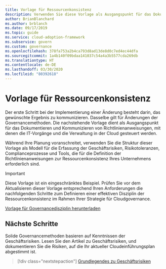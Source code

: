 ```yaml
---
title: Vorlage für Ressourcenkonsistenz
description: Verwenden Sie diese Vorlage als Ausgangspunkt für das Dokumentieren und Kommunizieren von Richtlinienanweisungen, mit denen die IT-Vorgänge und die Verwaltung in der Cloud gesteuert werden.
author: BrianBlanchard
ms.author: brblanch
ms.date: 09/17/2019
ms.topic: guide
ms.service: cloud-adoption-framework
ms.subservice: govern
ms.custom: governance
ms.openlocfilehash: 378fa753a2b4ca793d8ad13de8d0c7ed4ec44dfa
ms.sourcegitcommit: 1a4b140f09bdaa141037c54a4a3b5577cda269db
ms.translationtype: HT
ms.contentlocale: de-DE
ms.lasthandoff: 03/30/2020
ms.locfileid: "80392618"
---
```

# <a name="resource-consistency-template"></a>Vorlage für Ressourcenkonsistenz

Der erste Schritt bei der Implementierung einer Änderung besteht darin, das gewünschte Ergebnis zu kommunizieren. Dasselbe gilt für Änderungen der Governancemethoden. Die nachstehende Vorlage dient als Ausgangspunkt für das Dokumentieren und Kommunizieren von Richtlinienanweisungen, mit denen die IT-Vorgänge und die Verwaltung in der Cloud gesteuert werden.

Während Ihre Planung voranschreitet, verwenden Sie die Struktur dieser Vorlage als Modell für die Erfassung der Geschäftsrisiken, Risikotoleranzen, Complianceprozesse und Tools, die für die Definition der Richtlinienanweisungen zur Ressourcenkonsistenz Ihres Unternehmens erforderlich sind.

> [!IMPORTANT]
> Diese Vorlage ist ein eingeschränktes Beispiel. Prüfen Sie vor dem Aktualisieren dieser Vorlage entsprechend Ihren Anforderungen die nachfolgenden Schritte zum Definieren einer effektiven Disziplin der Ressourcenkonsistenz im Rahmen Ihrer Strategie für Cloudgovernance.

[Vorlage für Governancedisziplin herunterladen](https://archcenter.blob.core.windows.net/cdn/fusion/governance/Resource%20Consistency%20Discipline%20Template.docx)

## <a name="next-steps"></a>Nächste Schritte

Solide Governancemethoden basieren auf Kenntnissen der Geschäftsrisiken. Lesen Sie den Artikel zu Geschäftsrisiken, und dokumentieren Sie die Risiken, auf die Ihr aktueller Cloudeinführungsplan abgestimmt ist.

> [!div class="nextstepaction"]
> [Grundlegendes zu Geschäftsrisiken](./business-risks.md)
